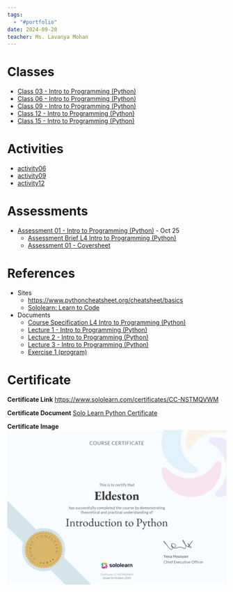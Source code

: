 ```yaml
---
tags:
  - "#portfolio"
date: 2024-09-20
teacher: Ms. Lavanya Mohan
---
```

# Classes
- [Class 03 - Intro to Programming (Python)](Class%2003%20-%20Intro%20to%20Programming%20(Python).md)
- [Class 06 - Intro to Programming (Python)](Class%2006%20-%20Intro%20to%20Programming%20(Python).md)
- [Class 09 - Intro to Programming (Python)](Class%2009%20-%20Intro%20to%20Programming%20(Python).md)
- [Class 12 - Intro to Programming (Python)](Class%2012%20-%20Intro%20to%20Programming%20(Python).md)
- [Class 15 - Intro to Programming (Python)](Class%2015%20-%20Intro%20to%20Programming%20(Python).md)
# Activities
- [activity06](Activities/activity06.py)
- [activity09](Activities/activity09.py)
- [activity12](Activities/activity12.py)
# Assessments
- [Assessment 01 - Intro to Programming (Python)](Assessments/Assessment%2001%20-%20Intro%20to%20Programming%20(Python)/Assessment%2001%20-%20Intro%20to%20Programming%20(Python).md) - Oct 25
	- [Assessment Brief L4 Intro to Programming (Python)](Assessments/Assessment%2001%20-%20Intro%20to%20Programming%20(Python)/Assessment%20Brief%20L4%20Intro%20to%20Programming%20(Python).docx)
	- [Assessment 01 - Coversheet](Assessments/Assessment%2001%20-%20Intro%20to%20Programming%20(Python)/Assessment%2001%20-%20Coversheet.docx)
# References
- Sites
	- https://www.pythoncheatsheet.org/cheatsheet/basics
	- [Sololearn: Learn to Code](https://www.sololearn.com/en/learn/courses/python-introduction)
- Documents
	- [Course Specification L4 Intro to Programming (Python)](Documents/Course%20Specification%20L4%20Intro%20to%20Programming%20(Python).pdf)
	- [Lecture 1 - Intro to Programming (Python)](Documents/Lecture%201%20-%20Intro%20to%20Programming%20(Python).pptx)
	- [Lecture 2 - Intro to Programming (Python)](Documents/Lecture%202%20-%20Intro%20to%20Programming%20(Python).pptx)
	- [Lecture 3 - Intro to Programming (Python)](Documents/Lecture%203%20-%20Intro%20to%20Programming%20(Python).pptx)
	- [Exercise 1 (program)](Activities/Exercise%201%20(program).docx)
# Certificate
**Certificate Link**
https://www.sololearn.com/certificates/CC-NSTMQVWM

**Certificate Document**
[Solo Learn Python Certificate](Documents/Solo%20Learn%20Python%20Certificate.pdf)

**Certificate Image**
![Solo Learn Python Certificate](Documents/Solo%20Learn%20Python%20Certificate.jpg)